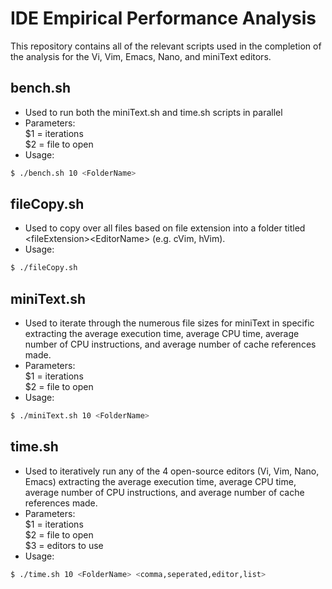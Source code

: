 # IDE Empirical Performance Analysis

This repository contains all of the relevant scripts used in the completion of the analysis for the Vi, Vim, Emacs, Nano, and miniText editors.

## bench.sh

- Used to run both the miniText.sh and time.sh scripts in parallel
- Parameters:\
  \$1 = iterations\
  \$2 = file to open
- Usage:

```bash
$ ./bench.sh 10 <FolderName>
```

## fileCopy.sh

- Used to copy over all files based on file extension into a folder titled \<fileExtension\>\<EditorName\> (e.g. cVim, hVim).
- Usage:

```bash
$ ./fileCopy.sh
```

## miniText.sh

- Used to iterate through the numerous file sizes for miniText in specific extracting the average execution time, average CPU time, average number of CPU instructions, and average number of cache references made.
- Parameters:\
  \$1 = iterations\
  \$2 = file to open
- Usage:

```bash
$ ./miniText.sh 10 <FolderName>
```

## time.sh

- Used to iteratively run any of the 4 open-source editors (Vi, Vim, Nano, Emacs) extracting the average execution time, average CPU time, average number of CPU instructions, and average number of cache references made.
- Parameters:\
  \$1 = iterations\
  \$2 = file to open\
  \$3 = editors to use
- Usage:

```bash
$ ./time.sh 10 <FolderName> <comma,seperated,editor,list>
```

